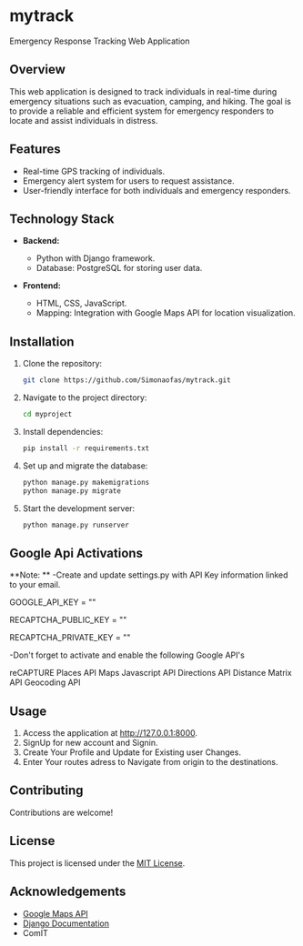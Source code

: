 # mytrack
Emergency Response Tracking Web Application

## Overview

This web application is designed to track individuals in real-time during emergency situations such as evacuation, camping, and hiking. The goal is to provide a reliable and efficient system for emergency responders to locate and assist individuals in distress.

## Features

- Real-time GPS tracking of individuals.
- Emergency alert system for users to request assistance.
- User-friendly interface for both individuals and emergency responders.

## Technology Stack

- **Backend:**
  - Python with Django framework.
  - Database: PostgreSQL for storing user data.

- **Frontend:**
  - HTML, CSS, JavaScript.
  - Mapping: Integration with Google Maps API for location visualization.

## Installation

1. Clone the repository:
   ```zsh
   git clone https://github.com/Simonaofas/mytrack.git
   ```

2. Navigate to the project directory:
   ```zsh
   cd myproject
   ```
3. Install dependencies:
   ```zsh
   pip install -r requirements.txt
   ```
4. Set up and migrate the database:
   ```zsh
   python manage.py makemigrations
   python manage.py migrate
   ```
5. Start the development server:
   ```zsh
   python manage.py runserver

## Google Api Activations
**Note: **
-Create and update settings.py  with  API Key information linked to your email.

GOOGLE_API_KEY = ""

RECAPTCHA_PUBLIC_KEY = ""

RECAPTCHA_PRIVATE_KEY = ""

-Don't forget to activate and enable  the following Google API's

reCAPTURE
Places API
Maps Javascript API
Directions API
Distance Matrix API
Geocoding API

## Usage

1. Access the application at http://127.0.0.1:8000.
2. SignUp for new account and Signin.
3. Create Your Profile and Update for Existing user Changes.
4. Enter Your routes adress to Navigate from origin to the  destinations.

## Contributing

Contributions are welcome!  

## License

This project is licensed under the [MIT License](LICENSE).

## Acknowledgements

- [Google Maps API](https://developers.google.com/maps/documentation/javascript/overview)
- [Django Documentation](https://docs.djangoproject.com/)
- ComIT




